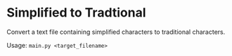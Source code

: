 # Simplified to Tradtional

Convert a text file containing simplified characters to traditional characters.

Usage: `main.py <target_filename>`
